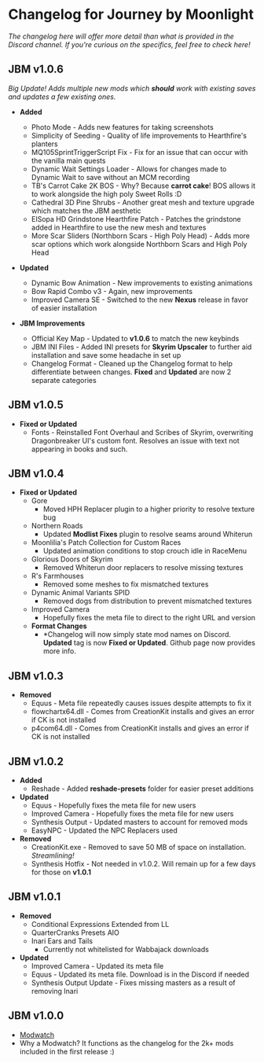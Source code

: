 # Changelog for Journey by Moonlight
*The changelog here will offer more detail than what is provided in the Discord channel. If you're curious on the specifics, feel free to check here!*

## JBM v1.0.6
*Big Update! Adds multiple new mods which **should** work with existing saves and updates a few existing ones.*
  - **Added**
      - Photo Mode - Adds new features for taking screenshots
      - Simplicity of Seeding - Quality of life improvements to Hearthfire's planters
      - MQ105SprintTriggerScript Fix - Fix for an issue that can occur with the vanilla main quests
      - Dynamic Wait Settings Loader - Allows for changes made to Dynamic Wait to save without an MCM recording
      - TB's Carrot Cake 2K BOS - Why? Because **carrot cake**! BOS allows it to work alongside the high poly Sweet Rolls :D
      - Cathedral 3D Pine Shrubs - Another great mesh and texture upgrade which matches the JBM aesthetic
      - ElSopa HD Grindstone Hearthfire Patch - Patches the grindstone added in Hearthfire to use the new mesh and textures
      - More Scar Sliders (Northborn Scars - High Poly Head) - Adds more scar options which work alongside Northborn Scars and High Poly Head
        
  - **Updated**
      - Dynamic Bow Animation - New improvements to existing animations
      - Bow Rapid Combo v3 - Again, new improvements
      - Improved Camera SE - Switched to the new **Nexus** release in favor of easier installation
        
  - **JBM Improvements**
      - Official Key Map - Updated to **v1.0.6** to match the new keybinds
      - JBM INI Files - Added INI presets for **Skyrim Upscaler** to further aid installation and save some headache in set up
      - Changelog Format - Cleaned up the Changelog format to help differentiate between changes. **Fixed** and **Updated** are now 2 separate categories

## JBM v1.0.5
  - **Fixed or Updated**
      - Fonts - Reinstalled Font Overhaul and Scribes of Skyrim, overwriting Dragonbreaker UI's custom font. Resolves an issue with text not appearing in books and such.

## JBM v1.0.4
  - **Fixed or Updated**
      - Gore
          - Moved HPH Replacer plugin to a higher priority to resolve texture bug
      - Northern Roads
          - Updated **Modlist Fixes** plugin to resolve seams around Whiterun
      - Moonlilia's Patch Collection for Custom Races
          - Updated animation conditions to stop crouch idle in RaceMenu
      - Glorious Doors of Skyrim
          - Removed Whiterun door replacers to resolve missing textures
      - R's Farmhouses
          - Removed some meshes to fix mismatched textures
      - Dynamic Animal Variants SPID
          - Removed dogs from distribution to prevent mismatched textures
      - Improved Camera
          - Hopefully fixes the meta file to direct to the right URL and version
      - **Format Changes**
          - *Changelog will now simply state mod names on Discord. **Updated** tag is now **Fixed or Updated**. Github page now provides more info.

## JBM v1.0.3
  - **Removed**
      - Equus - Meta file repeatedly causes issues despite attempts to fix it
      - flowchartx64.dll - Comes from CreationKit installs and gives an error if CK is not installed
      - p4com64.dll - Comes from CreationKit installs and gives an error if CK is not installed

## JBM v1.0.2
  - **Added**
      - Reshade - Added **reshade-presets** folder for easier preset additions
  - **Updated**
      - Equus - Hopefully fixes the meta file for new users
      - Improved Camera - Hopefully fixes the meta file for new users
      - Synthesis Output - Updated masters to account for removed mods
      - EasyNPC - Updated the NPC Replacers used
  - **Removed**
      - CreationKit.exe - Removed to save 50 MB of space on installation. *Streamlining!*
      - Synthesis Hotfix - Not needed in v1.0.2. Will remain up for a few days for those on **v1.0.1**

## JBM v1.0.1
  - **Removed**
      - Conditional Expressions Extended from LL
      - QuarterCranks Presets AIO
      - Inari Ears and Tails
          - Currently not whitelisted for Wabbajack downloads
  - **Updated**
      - Improved Camera - Updated its meta file
      - Equus - Updated its meta file. Download is in the Discord if needed
      - Synthesis Output Update - Fixes missing masters as a result of removing Inari

## JBM v1.0.0
  - <a href="https://modwat.ch/u/Moonlilia/plugins">Modwatch</a>
  - Why a Modwatch? It functions as the changelog for the 2k+ mods included in the first release :)
